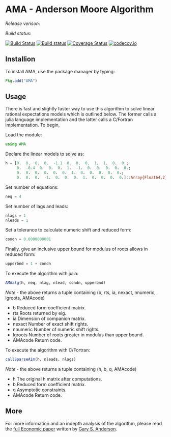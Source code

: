 # AMA - Anderson Moore Algorithm

*Release verison*:

*Build status*:

[![Build Status](https://travis-ci.org/es335mathwiz/AMA.jl.svg?branch=develop)](https://travis-ci.org/es335mathwiz/AMA.jl)
[![Build status](https://ci.appveyor.com/api/projects/status/kh7w0y6d1652t0by/branch/develop?svg=true)](https://ci.appveyor.com/project/GaryAnderson/ama-jl/branch/develop)
[![Coverage Status](https://coveralls.io/repos/es335mathwiz/AMA.jl/badge.svg?branch=develop&service=github)](https://coveralls.io/github/es335mathwiz/AMA.jl?branch=develop)
[![codecov.io](http://codecov.io/github/es335mathwiz/AMA.jl/coverage.svg?branch=develop)](http://codecov.io/github/es335mathwiz/AMA.jl?branch=master)

## Installion

To install AMA, use the package manager by typing:

```julia
Pkg.add("AMA")
```

## Usage

There is fast and slightly faster way to use this algorithm to solve linear rational expectations models which is outlined below. The former calls a julia language implementation and the latter calls a C/Fortran implementation. To begin,

Load the module:

```julia
using AMA
```

Declare the linear models to solve as:

```julia
h = [0.  0.  0.  0.  -1.1  0.  0.  0.  1.  1.  0.  0.;
     0.  -0.4  0.  0.  0.  1.  -1.  0.  0.  0.  0.  0.;
     0.  0.  0.  0.  0.  0.  1.  0.  0.  0.  0.  0.;
     0.  0.  0.  -1.  0.  0.  0.  1.  0.  0.  0.  0.]::Array{Float64,2}
```

Set number of equations:

```julia
neq = 4
```

Set number of lags and leads:

```julia
nlags = 1
nleads = 1
```

Set a tolerance to calculate numeric shift and reduced form:

```julia
condn = 0.0000000001
```

Finally, give an inclusive upper bound for modulus of roots allows in reduced form:

```julia
upperbnd = 1 + condn
```

To execute the algorithm with julia: 

```julia
AMAalg(h, neq, nlag, nlead, condn, upperbnd)
```
*Note* - the above returns a tuple containing (b, rts, ia, nexact, nnumeric, lgroots, AMAcode)
<ul>
  <li>	b           Reduced form coefficient matrix.<br />                      </li>
  <li>	rts         Roots returned by eig.<br />                                </li>
  <li>	ia          Dimension of companion matrix.<br />                        </li>
  <li>	nexact      Number of exact shift rights.<br />                         </li>
  <li>	nnumeric    Number of numeric shift rights.<br />                       </li>
  <li>	lgroots     Number of roots greater in modulus than upper bound.<br />  </li>
  <li>  AMAcode     Return code.<br />                                          </li>
</ul>

To execute the algorithm with C/Fortran:

```julia
callSparseAim(h, nleads, nlags)
```

*Note* - the above returns a tuple containing (h, b, q, AMAcode)<br />
<ul>
  <li>  h           The original h matrix after computations.<br />  </li>
  <li>	b           Reduced form coefficient matrix.<br />           </li>
  <li>  q           Asymptotic constraints.<br />                    </li>
  <li>	AMAcode     Return code.                                     </li>
</ul>

## More

For more information and an indepth analysis of the algorithm, please read the [full Economic paper](https://www.federalreserve.gov/pubs/feds/2010/201013/201013pap.pdf) written by [Gary S. Anderson](https://github.com/es335mathwiz).
